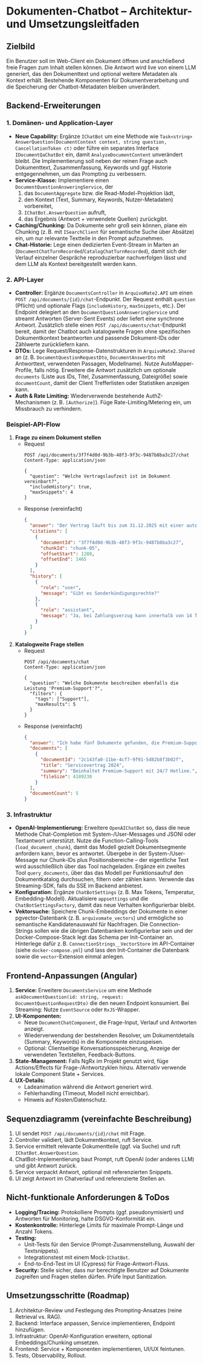 # Dokumenten-Chatbot – Architektur- und Umsetzungsleitfaden

## Zielbild
Ein Benutzer soll im Web-Client ein Dokument öffnen und anschließend freie Fragen zum Inhalt stellen können. Die Antwort wird live von einem LLM generiert, das den Dokumenttext und optional weitere Metadaten als Kontext erhält. Bestehende Komponenten für Dokumentverarbeitung und die Speicherung der Chatbot-Metadaten bleiben unverändert.

## Backend-Erweiterungen
### 1. Domänen- und Application-Layer
- **Neue Capability:** Ergänze `IChatBot` um eine Methode wie `Task<string> AnswerQuestion(DocumentContext context, string question, CancellationToken ct)` oder führe ein separates Interface `IDocumentQaChatBot` ein, damit `AnalyzeDocumentContent` unverändert bleibt. Die Implementierung soll neben der reinen Frage auch Dokumenttext, Zusammenfassung, Keywords und ggf. Historie entgegennehmen, um das Prompting zu verbessern.
- **Service-Klasse:** Implementiere einen `DocumentQuestionAnsweringService`, der
  1. das `DocumentAggregate` bzw. die Read-Model-Projektion lädt,
  2. den Kontext (Text, Summary, Keywords, Nutzer-Metadaten) vorbereitet,
  3. `IChatBot.AnswerQuestion` aufruft,
  4. das Ergebnis (Antwort + verwendete Quellen) zurückgibt.
- **Caching/Chunking:** Da Dokumente sehr groß sein können, plane ein Chunking (z. B. mit `ISearchClient` für semantische Suche über Absätze) ein, um nur relevante Textteile in den Prompt aufzunehmen.
- **Chat-Historie:** Lege einen dedizierten Event-Stream in Marten an (`DocumentChatTurnRecorded`/`CatalogChatTurnRecorded`), damit sich der Verlauf einzelner Gespräche reproduzierbar nachverfolgen lässt und dem LLM als Kontext bereitgestellt werden kann.

### 2. API-Layer
- **Controller:** Ergänze `DocumentsController` in `ArquivoMate2.API` um einen `POST /api/documents/{id}/chat`-Endpunkt. Der Request enthält `question` (Pflicht) und optionale Flags (`includeHistory`, `maxSnippets`, etc.). Der Endpoint delegiert an den `DocumentQuestionAnsweringService` und streamt Antworten (Server-Sent Events) oder liefert eine synchrone Antwort. Zusätzlich stelle einen `POST /api/documents/chat`-Endpunkt bereit, damit der Chatbot auch katalogweite Fragen ohne spezifischen Dokumentkontext beantworten und passende Dokument-IDs oder Zählwerte zurückliefern kann.
- **DTOs:** Lege Request/Response-Datenstrukturen in `ArquivoMate2.Shared` an (z. B. `DocumentQuestionRequestDto`, `DocumentAnswerDto` mit Antworttext, verwendeten Passagen, Modellname). Nutze AutoMapper-Profile, falls nötig. Erweitere die Antwort zusätzlich um optionale `documents` (Liste aus IDs, Titel, Zusammenfassung, Dateigröße) sowie `documentCount`, damit der Client Trefferlisten oder Statistiken anzeigen kann.
- **Auth & Rate Limiting:** Wiederverwende bestehende AuthZ-Mechanismen (z. B. `[Authorize]`). Füge Rate-Limiting/Metering ein, um Missbrauch zu verhindern.

### Beispiel-API-Flow
1. **Frage zu einem Dokument stellen**
   - Request
     ```http
     POST /api/documents/3f7f4d0d-9b3b-48f3-9f3c-9487b8ba3c27/chat
     Content-Type: application/json

     {
       "question": "Welche Vertragslaufzeit ist im Dokument vereinbart?",
       "includeHistory": true,
       "maxSnippets": 4
     }
     ```
   - Response (vereinfacht)
     ```json
     {
       "answer": "Der Vertrag läuft bis zum 31.12.2025 mit einer automatischen Verlängerung um 12 Monate, sofern nicht drei Monate vorher gekündigt wird.",
       "citations": [
         {
           "documentId": "3f7f4d0d-9b3b-48f3-9f3c-9487b8ba3c27",
           "chunkId": "chunk-05",
           "offsetStart": 1280,
           "offsetEnd": 1465
         }
       ],
       "history": [
         {
           "role": "user",
           "message": "Gibt es Sonderkündigungsrechte?"
         },
         {
           "role": "assistant",
           "message": "Ja, bei Zahlungsverzug kann innerhalb von 14 Tagen gekündigt werden."
         }
       ]
     }
     ```
2. **Katalogweite Frage stellen**
   - Request
     ```http
     POST /api/documents/chat
     Content-Type: application/json

     {
       "question": "Welche Dokumente beschreiben ebenfalls die Leistung 'Premium-Support'?",
       "filters": {
         "tags": ["Support"],
         "maxResults": 5
       }
     }
     ```
   - Response (vereinfacht)
     ```json
     {
       "answer": "Ich habe fünf Dokumente gefunden, die Premium-Support erwähnen.",
       "documents": [
         {
           "documentId": "2c143fa0-11be-4cf7-9f91-5d82b8f3b02f",
           "title": "Servicevertrag 2024",
           "summary": "Beinhaltet Premium-Support mit 24/7 Hotline.",
           "fileSize": 4189230
         }
       ],
       "documentCount": 5
     }
     ```

### 3. Infrastruktur
- **OpenAI-Implementierung:** Erweitere `OpenAIChatBot` so, dass die neue Methode Chat-Completion mit System-/User-Messages und JSONl oder Textantwort unterstützt. Nutze die Function-Calling-Tools (`load_document_chunk`), damit das Modell gezielt Dokumentsegmente anfordern kann, bevor es antwortet. Übergebe in der System-/User-Message nur Chunk-IDs plus Positionsbereiche – der eigentliche Text wird ausschließlich über das Tool nachgeladen. Ergänze ein zweites Tool `query_documents`, über das das Modell per Funktionsaufruf den Dokumentkatalog durchsuchen, filtern oder zählen kann. Verwende das Streaming-SDK, falls du SSE im Backend anbietest.
- **Konfiguration:** Ergänze `ChatBotSettings` (z. B. Max Tokens, Temperatur, Embedding-Modell). Aktualisiere `appsettings` und die `ChatBotSettingsFactory`, damit das neue Verhalten konfigurierbar bleibt.
- **Vektorsuche:** Speichere Chunk-Embeddings der Dokumente in einer pgvector-Datenbank (z. B. `arquivomate_vectors`) und ermögliche so semantische Kandidatenauswahl für Nachfragen. Die Connection-Strings sollen wie die übrigen Datenbanken konfigurierbar sein und der Docker-Compose-Stack legt das Schema per Init-Container an. Hinterlege dafür z. B. `ConnectionStrings__VectorStore` im API-Container (siehe `docker-compose.yml`) und lass den Init-Container die Datenbank sowie die `vector`-Extension einmal anlegen.

## Frontend-Anpassungen (Angular)
1. **Service:** Erweitere `DocumentsService` um eine Methode `askDocumentQuestion(id: string, request: DocumentQuestionRequestDto)` die den neuen Endpoint konsumiert. Bei Streaming: Nutze `EventSource` oder `RxJS`-Wrapper.
2. **UI-Komponenten:**
   - Neue `DocumentChatComponent`, die Frage-Input, Verlauf und Antworten anzeigt.
   - Wiederverwendung der bestehenden Resolver, um Dokumentdetails (Summary, Keywords) in die Komponente einzuspeisen.
   - Optional: Clientseitige Konversationsspeicherung, Anzeige der verwendeten Textstellen, Feedback-Buttons.
3. **State-Management:** Falls NgRx im Projekt genutzt wird, füge Actions/Effects für Frage-/Antwortzyklen hinzu. Alternativ verwende lokale Component State + Services.
4. **UX-Details:**
   - Ladeanimation während die Antwort generiert wird.
   - Fehlerhandling (Timeout, Modell nicht erreichbar).
   - Hinweis auf Kosten/Datenschutz.

## Sequenzdiagramm (vereinfachte Beschreibung)
1. UI sendet `POST /api/documents/{id}/chat` mit Frage.
2. Controller validiert, lädt Dokumentkontext, ruft Service.
3. Service ermittelt relevante Dokumentteile (ggf. via Suche) und ruft `IChatBot.AnswerQuestion`.
4. ChatBot-Implementierung baut Prompt, ruft OpenAI (oder anderes LLM) und gibt Antwort zurück.
5. Service verpackt Antwort, optional mit referenzierten Snippets.
6. UI zeigt Antwort im Chatverlauf und referenzierte Stellen an.

## Nicht-funktionale Anforderungen & ToDos
- **Logging/Tracing:** Protokolliere Prompts (ggf. pseudonymisiert) und Antworten für Monitoring, halte DSGVO-Konformität ein.
- **Kostenkontrolle:** Hinterlege Limits für maximale Prompt-Länge und Anzahl Tokens.
- **Testing:**
  - Unit-Tests für den Service (Prompt-Zusammenstellung, Auswahl der Textsnippets).
  - Integrationstest mit einem Mock-`IChatBot`.
  - End-to-End-Test im UI (Cypress) für Frage-Antwort-Fluss.
- **Security:** Stelle sicher, dass nur berechtigte Benutzer auf Dokumente zugreifen und Fragen stellen dürfen. Prüfe Input Sanitization.

## Umsetzungsschritte (Roadmap)
1. Architektur-Review und Festlegung des Prompting-Ansatzes (reine Retrieval vs. RAG).
2. Backend: Interface anpassen, Service implementieren, Endpoint hinzufügen.
3. Infrastruktur: OpenAI-Konfiguration erweitern, optional Embeddings/Chunking umsetzen.
4. Frontend: Service + Komponenten implementieren, UI/UX feintunen.
5. Tests, Observability, Rollout.


